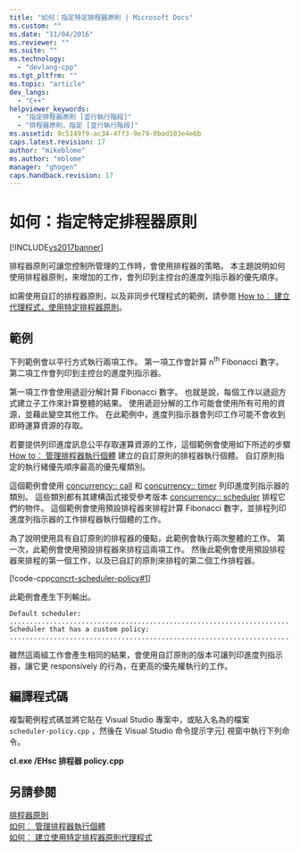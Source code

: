 ```yaml
---
title: "如何：指定特定排程器原則 | Microsoft Docs"
ms.custom: ""
ms.date: "11/04/2016"
ms.reviewer: ""
ms.suite: ""
ms.technology: 
  - "devlang-cpp"
ms.tgt_pltfrm: ""
ms.topic: "article"
dev_langs: 
  - "C++"
helpviewer_keywords: 
  - "指定排程器原則 [並行執行階段]"
  - "排程器原則，指定 [並行執行階段]"
ms.assetid: 9c5149f9-ac34-4ff3-9e79-0bad103e4e6b
caps.latest.revision: 17
author: "mikeblome"
ms.author: "mblome"
manager: "ghogen"
caps.handback.revision: 17
---
```

# 如何：指定特定排程器原則
[!INCLUDE[vs2017banner](../../assembler/inline/includes/vs2017banner.md)]

排程器原則可讓您控制所管理的工作時，會使用排程器的策略。 本主題說明如何使用排程器原則，來增加的工作，會列印到主控台的進度列指示器的優先順序。  
  
 如需使用自訂的排程器原則，以及非同步代理程式的範例，請參閱 [How to︰ 建立代理程式，使用特定排程器原則](../../parallel/concrt/how-to-create-agents-that-use-specific-scheduler-policies.md)。  
  
## <a name="example"></a>範例  
 下列範例會以平行方式執行兩項工作。 第一項工作會計算 n<sup>th</sup> Fibonacci 數字。 第二項工作會列印到主控台的進度列指示器。  
  
 第一項工作會使用遞迴分解計算 Fibonacci 數字。 也就是說，每個工作以遞迴方式建立子工作來計算整體的結果。 使用遞迴分解的工作可能會使用所有可用的資源，並藉此變空其他工作。 在此範例中，進度列指示器會列印工作可能不會收到即時運算資源的存取。  
  
 若要提供列印進度訊息公平存取運算資源的工作，這個範例會使用如下所述的步驟 [How to︰ 管理排程器執行個體](../../parallel/concrt/how-to-manage-a-scheduler-instance.md) 建立的自訂原則的排程器執行個體。 自訂原則指定的執行緒優先順序最高的優先權類別。  
  
 這個範例會使用 [concurrency:: call](../../parallel/concrt/reference/call-class.md) 和 [concurrency:: timer](../../parallel/concrt/reference/timer-class.md) 列印進度列指示器的類別。 這些類別都有其建構函式接受參考版本 [concurrency:: scheduler](../../parallel/concrt/reference/scheduler-class.md) 排程它們的物件。 這個範例會使用預設排程器來排程計算 Fibonacci 數字，並排程列印進度列指示器的工作排程器執行個體的工作。  
  
 為了說明使用具有自訂原則的排程器的優點，此範例會執行兩次整體的工作。 第一次，此範例會使用預設排程器來排程這兩項工作。 然後此範例會使用預設排程器來排程的第一個工作，以及已自訂的原則來排程的第二個工作排程器。  
  
 [!code-cpp[concrt-scheduler-policy#1](../../parallel/concrt/codesnippet/CPP/how-to-specify-specific-scheduler-policies_1.cpp)]  
  
 此範例會產生下列輸出。  
  
```Output  
Default scheduler:  
...........................................................................done  
Scheduler that has a custom policy:  
...........................................................................done  
```  
  
 雖然這兩組工作會產生相同的結果，會使用自訂原則的版本可讓列印進度列指示器，讓它更 responsively 的行為，在更高的優先權執行的工作。  
  
## <a name="compiling-the-code"></a>編譯程式碼  
 複製範例程式碼並將它貼在 Visual Studio 專案中，或貼入名為的檔案 `scheduler-policy.cpp` ，然後在 Visual Studio 命令提示字元] 視窗中執行下列命令。  
  
 **cl.exe /EHsc 排程器 policy.cpp**  
  
## <a name="see-also"></a>另請參閱  
 [排程器原則](../../parallel/concrt/scheduler-policies.md)   
 [如何︰ 管理排程器執行個體](../../parallel/concrt/how-to-manage-a-scheduler-instance.md)   
 [如何︰ 建立使用特定排程器原則代理程式](../../parallel/concrt/how-to-create-agents-that-use-specific-scheduler-policies.md)

